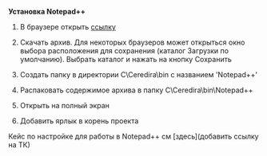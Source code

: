 **Установка Notepad++**

1. В браузере открыть [ссылку](https://github.com/notepad-plus-plus/notepad-plus-plus/releases/download/v8.2.1/npp.8.2.1.portable.x64.7z)

2. Скачать архив. Для некоторых браузеров может открыться окно выбора расположения для сохранения (каталог Загрузки по умолчанию). Выбрать каталог и нажать на кнопку Сохранить

3. Создать папку в директории C\Ceredira\bin с названием 'Notepad++'

4. Распаковать содержимое архива в папку C\Ceredira\bin\Notepad++
5. Открыть на полный экран

5. Добавить ярлык в корень проекта

Кейс по настройке для работы в Notepad++ см [здесь](добавить ссылку на ТК)
